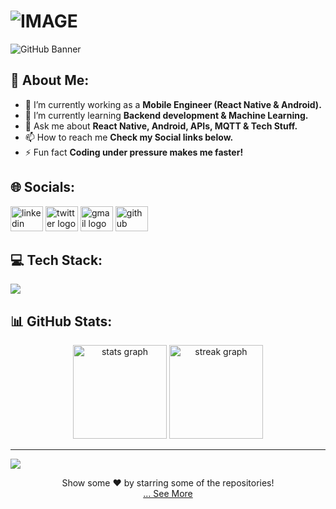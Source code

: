 <h1>
  <picture>
    <source media="(prefers-color-scheme: dark)" srcset="https://readme-typing-svg.demolab.com/?font=Fira+Code&weight=600&size=30&duration=4500&pause=1000&color=FFFFFF&background=301B5D00&vCenter=true&width=435&lines=Hi+%F0%9F%91%8B+I'm+Loick!">
    <source media="(prefers-color-scheme: light)" srcset="https://readme-typing-svg.demolab.com?font=Fira+Code&weight=600&size=30&duration=4500&pause=1000&color=000000&background=301B5D00&vCenter=true&width=435&lines=Hi+%F0%9F%91%8B+I'm+Loick!">
    <img alt="IMAGE" src="http://LIGHT_IMAGE_URL.png">
  </picture>
</h1>

![GitHub Banner](https://user-images.githubusercontent.com/58959408/232639433-cb0aea21-66f0-4508-a771-85e2089c5a87.gif)

## 💫 About Me:

- 🔭 I’m currently working as a **Mobile Engineer (React Native & Android).**
- 🌱 I’m currently learning **Backend development & Machine Learning.**
- 💬 Ask me about **React Native, Android, APIs, MQTT & Tech Stuff.**
- 📫 How to reach me **Check my Social links below.**
- ⚡ Fun fact **Coding under pressure makes me faster!**

## 🌐 Socials:

<div align="left">
  <a href="https://linkedin.com/in/loick-adjiwanou" target="_blank">
    <img src="https://raw.githubusercontent.com/maurodesouza/profile-readme-generator/master/src/assets/icons/social/linkedin/default.svg" width="52" height="40" alt="linkedin logo"  /></a>
  <a href="https://twitter.com/loick_dev" target="_blank">
    <img src="https://raw.githubusercontent.com/maurodesouza/profile-readme-generator/master/src/assets/icons/social/twitter/default.svg" width="52" height="40" alt="twitter logo"  /></a>
  <a href="mailto:loick.adjiwanou@example.com" target="_blank">
    <img src="https://raw.githubusercontent.com/maurodesouza/profile-readme-generator/master/src/assets/icons/social/gmail/default.svg" width="52" height="40" alt="gmail logo"  /></a>
  <a href="https://github.com/loickadji" target="_blank"> 
    <img src="https://raw.githubusercontent.com/maurodesouza/profile-readme-generator/master/src/assets/icons/social/github/default.svg" width="52" height="40" alt="github logo"  /></a>
</div>

## 💻 Tech Stack:

<div align="left">
  <a href="#">
    <img src="https://skillicons.dev/icons?i=js,ts,react,reactnative,androidstudio,kotlin,nodejs,express,firebase,mongodb,postgres,docker,git,github,gitlab,linux,macos&theme=dark" />
  </a> 
</div>

## 📊 GitHub Stats:

<div align="center">
  <img src="https://github-readme-stats.vercel.app/api?username=loickadji&theme=tokyonight&hide_border=false&include_all_commits=true&count_private=true" height="150" alt="stats graph"  />
   <img src="https://github-readme-streak-stats.herokuapp.com/?user=loickadji&theme=tokyonight&hide_border=false" height="150" alt="streak graph"  />
</div>

---

[![](https://visitcount.itsvg.in/api?id=loickadji&icon=0&color=1)](https://visitcount.itsvg.in)

<div align="center">
  Show some ❤️ by starring some of the repositories!
</div>

<div align="center">
  <a href="https://github.com/loickadji?tab=repositories" title="Show Repositories">... See More</a>
</div>
